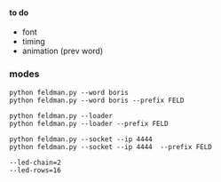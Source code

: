 #### to do
- font
- timing
- animation (prev word)

### modes

    python feldman.py --word boris
    python feldman.py --word boris --prefix FELD

    python feldman.py --loader
    python feldman.py --loader --prefix FELD

    python feldman.py --socket --ip 4444
    python feldman.py --socket --ip 4444  --prefix FELD

    --led-chain=2
    --led-rows=16
